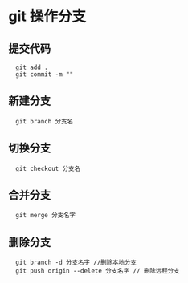 # git 操作分支

## 提交代码

```shell
  git add .
  git commit -m ""
```

## 新建分支

```shell
  git branch 分支名
```

## 切换分支

```shell
  git checkout 分支名
```

## 合并分支

```shell
  git merge 分支名字
```

## 删除分支

```shell
  git branch -d 分支名字 //删除本地分支
  git push origin --delete 分支名字 // 删除远程分支
```
